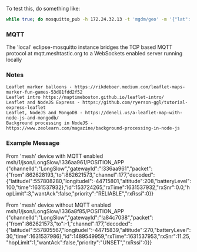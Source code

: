 To test this, do something like:

```bash
while true; do mosquitto_pub -h 172.24.32.13 -t 'mgdm/geo' -m '{"lat": 55.9,"lon": -4.3,"label":"hello"}'; sleep 2; done
```

### MQTT ###

The 'local' eclipse-mosquitto instance bridges the TCP based MQTT protocol at mqtt.meshtastic.org to a WebSockets enabled server running locally

### Notes ###

    Leaflet marker balloons - https://rikdeboer.medium.com/leaflet-maps-marker-fun-games-53d81fdd2f52
    Leaflet intro https://maptimeboston.github.io/leaflet-intro/
    Leaflet and NodeJS Express - https://github.com/ryerson-ggl/tutorial-express-leaflet
    Leaflet, NodeJS and MongoDB - https://deneli.us/a-leaflet-map-with-node-js-and-mongodb/
    Background processing in NodeJS - https://www.zeolearn.com/magazine/background-processing-in-node-js

### Example Message ###

From 'mesh' device with MQTT enabled
msh/1/json/LongSlow/!336aa961/POSITION_APP {"channelId":"LongSlow","gatewayId":"!336aa961","packet":{"from":862628193,"to":862621573,"channel":177,"decoded":{"latitudeI":557808280,"longitudeI":-44715801,"altitude":208,"batteryLevel":100,"time":1631537932},"id":153724265,"rxTime":1631537932,"rxSnr":0.0,"hopLimit":3,"wantAck":false,"priority":"RELIABLE","rxRssi":0}}

From 'mesh' device without MQTT enabled
msh/1/json/LongSlow/!336a8f85/POSITION_APP {"channelId":"LongSlow","gatewayId":"!a84c7038","packet":{"from":862621573,"to":-1,"channel":177,"decoded":{"latitudeI":557805567,"longitudeI":-44715839,"altitude":270,"batteryLevel":30,"time":1631537986},"id":1489549959,"rxTime":1631537953,"rxSnr":11.25,"hopLimit":1,"wantAck":false,"priority":"UNSET","rxRssi":0}}
